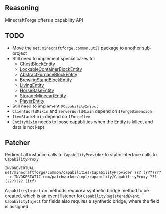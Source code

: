 ## Reasoning
MinecraftForge offers a capability API

## TODO
* Move the `net.minecraftforge.common.util` package to another sub-project
* Still need to implement special cases for
  * [ChestBlockEntity](https://github.com/MinecraftForge/MinecraftForge/blob/d28cd0352b6b0fe86e062f29e681c3b14572c6d5/patches/minecraft/net/minecraft/tileentity/ChestTileEntity.java.patch#L34-L43)
  * [LockableContainerBlockEntity](https://github.com/MinecraftForge/MinecraftForge/blob/d28cd0352b6b0fe86e062f29e681c3b14572c6d5/patches/minecraft/net/minecraft/tileentity/LockableTileEntity.java.patch#L13-L19)
  * [AbstractFurnaceBlockEntity](https://github.com/MinecraftForge/MinecraftForge/blob/d28cd0352b6b0fe86e062f29e681c3b14572c6d5/patches/minecraft/net/minecraft/tileentity/AbstractFurnaceTileEntity.java.patch#L123-L134)
  * [BrewingStandBlockEntity](https://github.com/MinecraftForge/MinecraftForge/blob/d28cd0352b6b0fe86e062f29e681c3b14572c6d5/patches/minecraft/net/minecraft/tileentity/BrewingStandTileEntity.java.patch#L57-L68)
  * [LivingEntity](https://github.com/MinecraftForge/MinecraftForge/blob/d28cd0352b6b0fe86e062f29e681c3b14572c6d5/patches/minecraft/net/minecraft/entity/LivingEntity.java.patch#L488-L496)
  * [HorseBaseEntity](https://github.com/MinecraftForge/MinecraftForge/blob/d28cd0352b6b0fe86e062f29e681c3b14572c6d5/patches/minecraft/net/minecraft/entity/passive/horse/AbstractHorseEntity.java.patch#L43-L48)
  * [StorageMinecartEntity](https://github.com/MinecraftForge/MinecraftForge/blob/d28cd0352b6b0fe86e062f29e681c3b14572c6d5/patches/minecraft/net/minecraft/entity/item/minecart/ContainerMinecartEntity.java.patch#L44-L49)
  * [PlayerEntity](https://github.com/MinecraftForge/MinecraftForge/blob/d28cd0352b6b0fe86e062f29e681c3b14572c6d5/patches/minecraft/net/minecraft/entity/player/PlayerEntity.java.patch#L497-L505)
* Still need to implement `@CapabilityInject`
* `ClientWorldMixin` and `ServerWorldMixin` depend on `IForgeDimension`
* `ItemStackMixin` depend on `IForgeItem`
* `EntityMixin` needs to loose capabilities when the Entity is killed, and data is not kept

## Patcher
Redirect all instance calls to `CapabilityProvider` to static interface calls to `CapabilityProxy`
```
INVOKEVIRTUAL net/minecraftforge/common/capabilities/CapabilityProvider ??? (???)???
 -> INVOKESTATIC com/patchworkmc/impl/capability/CapabilityProxy ??? (???)??? (itf)
```
`CapabilityInject` on methods require a synthetic bridge method to be created, which is an event listener
for `CapabilityRegisteredEvent`. `CapabilityInject` for fields also requires a synthetic bridge, where the field is assigned
